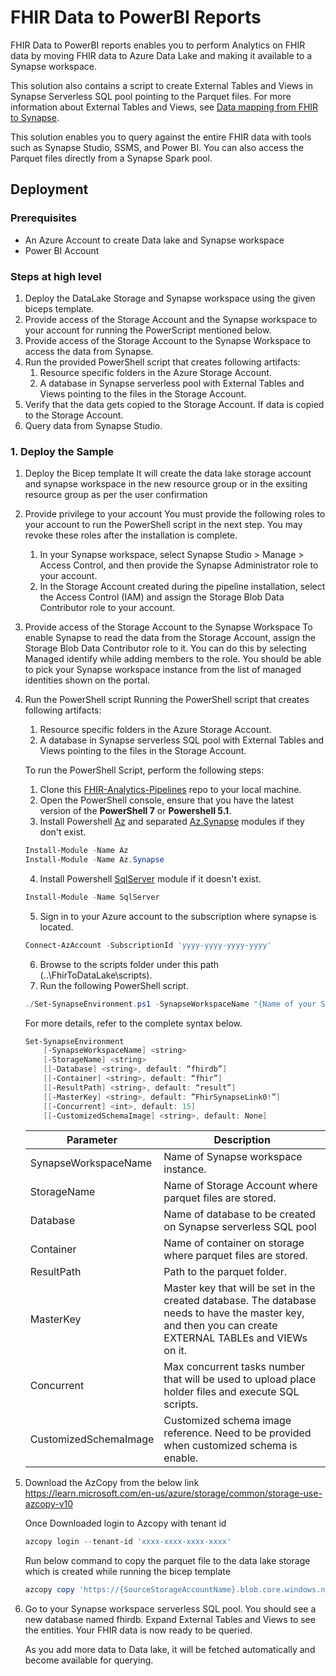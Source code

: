 # FHIR Data to PowerBI Reports

FHIR Data to PowerBI reports enables you to perform Analytics on FHIR data by moving FHIR data to Azure Data Lake and making it available to a Synapse workspace.

This solution also contains a script to create External Tables and Views in Synapse Serverless SQL pool pointing to the Parquet files. For more information about External Tables and Views, see [Data mapping from FHIR to Synapse](Data-Mapping.md).

This solution enables you to query against the entire FHIR data with tools such as Synapse Studio, SSMS, and Power BI. You can also access the Parquet files directly from a Synapse Spark pool.
## Deployment

### Prerequisites

- An Azure Account to create Data lake and Synapse workspace
- Power BI Account

### Steps at high level

1. Deploy the DataLake Storage and Synapse workspace using the given biceps template.
2. Provide access of the Storage Account and the Synapse workspace to your account for running the PowerScript mentioned below.
3. Provide access of the Storage Account to the Synapse Workspace to access the data from Synapse.
4. Run the provided PowerShell script that creates following artifacts:
    1. Resource specific folders in the Azure Storage Account.
    1. A database in Synapse serverless pool with External Tables and Views pointing to the files in the Storage Account.
5. Verify that the data gets copied to the Storage Account. If data is copied to the Storage Account.
6. Query data from Synapse Studio.

### 1. Deploy the Sample
1. Deploy the Bicep template
It will create the data lake storage account and synapse workspace in the new resource group or in the exsiting resource group as per the user confirmation
	
2. Provide privilege to your account
You must provide the following roles to your account to run the PowerShell script in the next step. You may revoke these roles after the installation is complete.

    1. In your Synapse workspace, select Synapse Studio > Manage > Access Control, and then provide the Synapse Administrator role to your account.
    2. In the Storage Account created during the pipeline installation, select the Access Control (IAM) and assign the Storage Blob Data Contributor role to your account.

3. Provide access of the Storage Account to the Synapse Workspace
To enable Synapse to read the data from the Storage Account, assign the Storage Blob Data Contributor role to it. You can do this by selecting Managed identify while adding members to the role. You should be able to pick your Synapse workspace instance from the list of managed identities shown on the portal.

4. Run the PowerShell script
Running the PowerShell script that creates following artifacts:

    1. Resource specific folders in the Azure Storage Account.
    2. A database in Synapse serverless SQL pool with External Tables and Views pointing to the files in the Storage Account.

    To run the PowerShell Script, perform the following steps:

    1. Clone this [FHIR-Analytics-Pipelines](https://github.com/microsoft/FHIR-Analytics-Pipelines) repo to your local machine.
    2. Open the PowerShell console, ensure that you have the latest version of the **PowerShell 7** or **Powershell 5.1**.
    3. Install Powershell [Az](https://docs.microsoft.com/en-us/powershell/azure/install-az-ps?view=azps-7.1.0) and separated [Az.Synapse](https://docs.microsoft.com/en-us/cli/azure/synapse?view=azure-cli-latest) modules if they don't exist.
    ``` PowerShell
    Install-Module -Name Az
    Install-Module -Name Az.Synapse
    ```
    4. Install Powershell [SqlServer](https://learn.microsoft.com/en-us/sql/powershell/download-sql-server-ps-module?view=sql-server-ver16) module if it doesn't exist.
    ``` PowerShell
    Install-Module -Name SqlServer
    ```
    5. Sign in to your Azure account to the subscription where synapse is located.
    ``` PowerShell
    Connect-AzAccount -SubscriptionId 'yyyy-yyyy-yyyy-yyyy'
    ```
    6. Browse to the scripts folder under this path (..\FhirToDataLake\scripts).
    7. Run the following PowerShell script. 
    ```Powershell
    ./Set-SynapseEnvironment.ps1 -SynapseWorkspaceName "{Name of your Synapse workspace instance}" -StorageName "{Name of your storage account where Parquet files are written}".
    ```
    For more details, refer to the complete syntax below.
    ``` PowerShell
    Set-SynapseEnvironment
        [-SynapseWorkspaceName] <string>
        [-StorageName] <string>
        [[-Database] <string>, default: “fhirdb”]
        [[-Container] <string>, default: “fhir”]
        [[-ResultPath] <string>, default: “result”]
        [[-MasterKey] <string>, default: ”FhirSynapseLink0!”]
        [[-Concurrent] <int>, default: 15]
        [[-CustomizedSchemaImage] <string>, default: None]
    ```

    |Parameter   | Description   |
    |---|---|
    | SynapseWorkspaceName | Name of Synapse workspace instance. |
    | StorageName | Name of Storage Account where parquet files are stored. |
    | Database | Name of database to be created on Synapse serverless SQL pool |
    | Container | Name of container on storage where parquet files are stored. |
    | ResultPath | Path to the parquet folder. |
    | MasterKey | Master key that will be set in the created database. The database needs to have the master key, and then you can create EXTERNAL TABLEs and VIEWs on it. |
    | Concurrent | Max concurrent tasks number that will be used to upload place holder files and execute SQL scripts. |
    | CustomizedSchemaImage | Customized schema image reference. Need to be provided when customized schema is enable. |

5. Download the AzCopy from the below link
https://learn.microsoft.com/en-us/azure/storage/common/storage-use-azcopy-v10

    Once Downloaded login to Azcopy with tenant id
    ```Powershell
    azcopy login --tenant-id 'xxxx-xxxx-xxxx-xxxx'  
    ```
    Run below command to copy the parquet file to the data lake storage which is created while running the bicep template

    ```Powershell
    azcopy copy 'https://{SourceStorageAccountName}.blob.core.windows.net/' 'https://{DestinationstorageAccountName}.blob.core.windows.net/' --recursive
    ```

6. Go to your Synapse workspace serverless SQL pool. You should see a new database named fhirdb. Expand External Tables and Views to see the entities. Your FHIR data is now ready to be queried.

    As you add more data to Data lake, it will be fetched automatically and become available for querying.